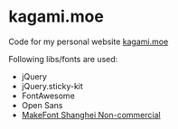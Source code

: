 kagami.moe
==========

Code for my personal website [kagami.moe](http://kagami.moe)

Following libs/fonts are used:
- jQuery
- jQuery.sticky-kit
- FontAwesome
- Open Sans
- [MakeFont Shanghei Non-commercial](http://makefont.com/font.html?MFShangHei_Noncommercial_Regular)
